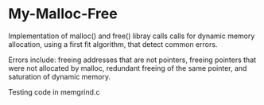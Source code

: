 # My-Malloc-Free
Implementation of malloc() and free() libray calls calls for dynamic memory allocation, using a first fit algorithm, that detect common errors.

Errors include: freeing addresses that are not pointers, freeing pointers that were not allocated by malloc, redundant freeing of the same pointer, and saturation of dynamic memory.

Testing code in memgrind.c
